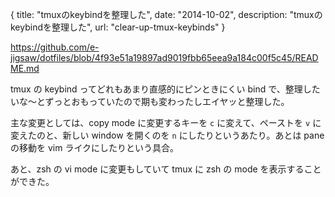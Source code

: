 {
  title: "tmuxのkeybindを整理した",
  date: "2014-10-02",
  description: "tmuxのkeybindを整理した",
  url: "clear-up-tmux-keybinds"
}

https://github.com/e-jigsaw/dotfiles/blob/4f93e51a19897ad9019fbb65eea9a184c00f5c45/README.md

tmux の keybind ってどれもあまり直感的にピンときにくい bind で、整理したいな〜とずっとおもっていたので期も変わったしエイヤッと整理した。

主な変更としては、copy mode に変更するキーを `c` に変えて、ペーストを `v` に変えたのと、新しい window を開くのを `n` にしたりというあたり。あとは pane の移動を vim ライクにしたりという具合。

あと、zsh の vi mode に変更もしていて tmux に zsh の mode を表示することができた。
